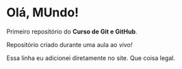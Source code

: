 # Olá, MUndo!
 Primeiro repositório do **Curso de Git e GitHub**.

Repositório criado durante uma aula ao *vivo!*

Essa linha eu adicionei diretamente no site. Que coisa legal.

